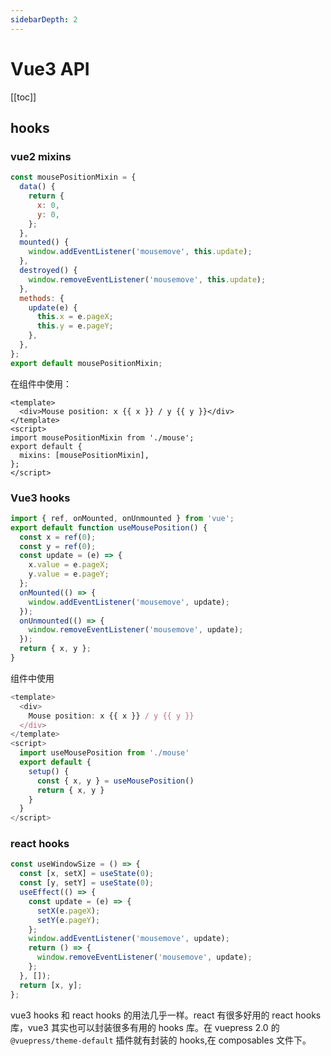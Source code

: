 ```yaml
---
sidebarDepth: 2
---
```


# Vue3 API

[[toc]]

## hooks

### vue2 mixins

```js
const mousePositionMixin = {
  data() {
    return {
      x: 0,
      y: 0,
    };
  },
  mounted() {
    window.addEventListener('mousemove', this.update);
  },
  destroyed() {
    window.removeEventListener('mousemove', this.update);
  },
  methods: {
    update(e) {
      this.x = e.pageX;
      this.y = e.pageY;
    },
  },
};
export default mousePositionMixin;
```

在组件中使用：

```vue
<template>
  <div>Mouse position: x {{ x }} / y {{ y }}</div>
</template>
<script>
import mousePositionMixin from './mouse';
export default {
  mixins: [mousePositionMixin],
};
</script>
```

### Vue3 hooks

```js
import { ref, onMounted, onUnmounted } from 'vue';
export default function useMousePosition() {
  const x = ref(0);
  const y = ref(0);
  const update = (e) => {
    x.value = e.pageX;
    y.value = e.pageY;
  };
  onMounted(() => {
    window.addEventListener('mousemove', update);
  });
  onUnmounted(() => {
    window.removeEventListener('mousemove', update);
  });
  return { x, y };
}
```

组件中使用

```js
<template>
  <div>
    Mouse position: x {{ x }} / y {{ y }}
  </div>
</template>
<script>
  import useMousePosition from './mouse'
  export default {
    setup() {
      const { x, y } = useMousePosition()
      return { x, y }
    }
  }
</script>
```

### react hooks

```js
const useWindowSize = () => {
  const [x, setX] = useState(0);
  const [y, setY] = useState(0);
  useEffect(() => {
    const update = (e) => {
      setX(e.pageX);
      setY(e.pageY);
    };
    window.addEventListener('mousemove', update);
    return () => {
      window.removeEventListener('mousemove', update);
    };
  }, []);
  return [x, y];
};
```

vue3 hooks 和 react hooks 的用法几乎一样。react 有很多好用的 react hooks 库，vue3 其实也可以封装很多有用的 hooks 库。在 vuepress 2.0 的 `@vuepress/theme-default` 插件就有封装的 hooks,在 composables 文件下。
